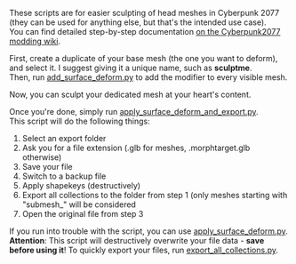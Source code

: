 These scripts are for easier sculpting of head meshes in Cyberpunk 2077 (they can be used for anything else, but that's the intended use case).  
You can find detailed step-by-step documentation [on the Cyberpunk2077 modding wiki](https://wiki.redmodding.org/cyberpunk-2077-modding/modding-guides/npcs/a-new-head-for-v#step-2-sculpting-prep).  

First, create a duplicate of your base mesh (the one you want to deform), and select it. I suggest giving it a unique name, such as **sculptme**.  
Then, run [add_surface_deform.py](https://github.com/manavortex/cyberpunk2077/python/sculpting_convenience/surface_deform/add_surface_deform.py) to add the modifier to every visible mesh.

Now, you can sculpt your dedicated mesh at your heart's content.

Once you're done, simply run [apply_surface_deform_and_export.py](https://github.com/manavortex/cyberpunk2077/python/sculpting_convenience/surface_deform/apply_surface_deform_and_export.py).  
This script will do the following things:
1. Select an export folder
2. Ask you for a file extension (.glb for meshes, .morphtarget.glb otherwise)
3. Save your file
4. Switch to a backup file
5. Apply shapekeys (destructively)
6. Export all collections to the folder from step 1 (only meshes starting with "submesh_" will be considered
7. Open the original file from step 3

If you run into trouble with the script, you can use [apply_surface_deform.py](https://github.com/manavortex/cyberpunk2077/python/sculpting_convenience/surface_deform/apply_surface_deform.py).
**Attention**: This script will destructively overwrite your file data - **save before using it**!
To quickly export your files, run [export_all_collections.py](https://github.com/manavortex/cyberpunk2077/blob/master/python/export_all_collections.py).

